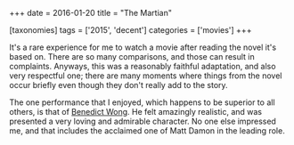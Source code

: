 +++
date = 2016-01-20
title = "The Martian"

[taxonomies]
tags = ['2015', 'decent']
categories = ['movies']
+++

It's a rare experience for me to watch a movie after reading the novel
it's based on. There are so many comparisons, and those can result in
complaints. Anyways, this was a reasonably faithful adaptation, and also
very respectful one; there are many moments where things from the novel
occur briefly even though they don't really add to the story.

The one performance that I enjoyed, which happens to be superior to all
others, is that of [Benedict Wong]. He felt amazingly realistic, and was
presented a very loving and admirable character. No one else impressed
me, and that includes the acclaimed one of Matt Damon in the leading
role.

  [Benedict Wong]: http://www.imdb.com/name/nm0938950
